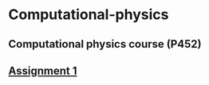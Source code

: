 # Computational-physics
## Computational physics course (P452)
## [Assignment 1](https://website-name.com)
